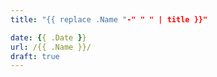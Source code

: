 ```yaml
---
title: "{{ replace .Name "-" " " | title }}"

date: {{ .Date }}
url: /{{ .Name }}/
draft: true
---
```


